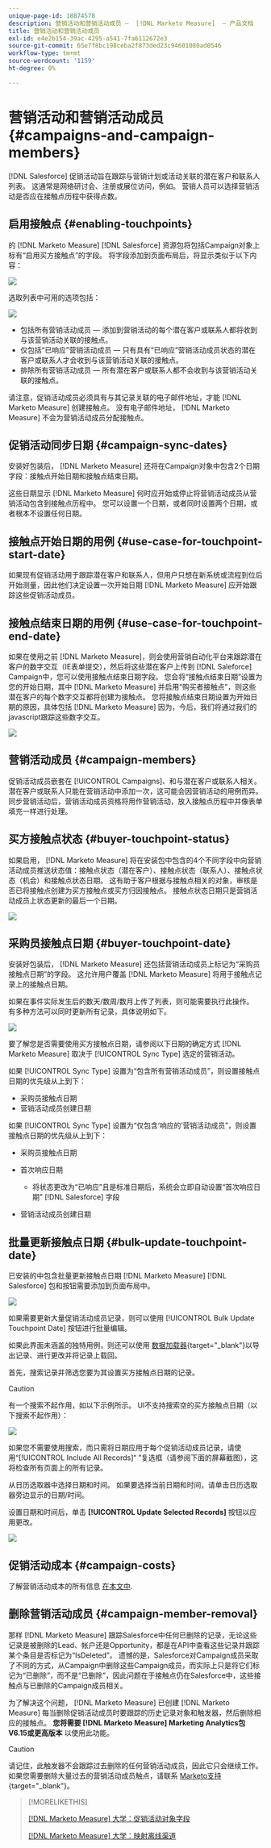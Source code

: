 ```yaml
---
unique-page-id: 18874578
description: 营销活动和营销活动成员 —  [!DNL Marketo Measure]  — 产品文档
title: 营销活动和营销活动成员
exl-id: e4e2b154-39ac-4295-a541-7fa6112672e3
source-git-commit: 65e7f8bc198ceba2f873ded23c94601080ad0546
workflow-type: tm+mt
source-wordcount: '1159'
ht-degree: 0%

---
```


# 营销活动和营销活动成员 {#campaigns-and-campaign-members}

[!DNL Salesforce] 促销活动旨在跟踪与营销计划或活动关联的潜在客户和联系人列表。 这通常是网络研讨会、注册或展位访问，例如。 营销人员可以选择营销活动是否应在接触点历程中获得点数。

## 启用接触点 {#enabling-touchpoints}

的 [!DNL Marketo Measure] [!DNL Salesforce] 资源包将包括Campaign对象上标有“启用买方接触点”的字段。 将字段添加到页面布局后，将显示类似于以下内容：

![](assets/1.png)

选取列表中可用的选项包括：

![](assets/2.png)

* 包括所有营销活动成员 — 添加到营销活动的每个潜在客户或联系人都将收到与该营销活动关联的接触点。
* 仅包括“已响应”营销活动成员 — 只有具有“已响应”营销活动成员状态的潜在客户或联系人才会收到与该营销活动关联的接触点。
* 排除所有营销活动成员 — 所有潜在客户或联系人都不会收到与该营销活动关联的接触点。

请注意，促销活动成员必须具有与其记录关联的电子邮件地址，才能 [!DNL Marketo Measure] 创建接触点。 没有电子邮件地址， [!DNL Marketo Measure] 不会为营销活动成员分配接触点。

## 促销活动同步日期 {#campaign-sync-dates}

安装好包装后， [!DNL Marketo Measure] 还将在Campaign对象中包含2个日期字段：接触点开始日期和接触点结束日期。

这些日期显示 [!DNL Marketo Measure] 何时应开始或停止将营销活动成员从营销活动包含到接触点历程中。 您可以设置一个日期，或者同时设置两个日期，或者根本不设置任何日期。

## 接触点开始日期的用例 {#use-case-for-touchpoint-start-date}

如果现有促销活动用于跟踪潜在客户和联系人，但用户只想在新系统或流程到位后开始测量，因此他们决定设置一次开始日期 [!DNL Marketo Measure] 应开始跟踪这些促销活动成员。

## 接触点结束日期的用例 {#use-case-for-touchpoint-end-date}

如果在使用之前 [!DNL Marketo Measure]，则会使用营销自动化平台来跟踪潜在客户的数字交互（IE表单提交），然后将这些潜在客户上传到 [!DNL Saleforce] Campaign中，您可以使用接触点结束日期字段。 您会将“接触点结束日期”设置为您的开始日期，其中 [!DNL Marketo Measure] 并启用“购买者接触点”，则这些潜在客户的每个数字交互都将创建为接触点。 您将接触点结束日期设置为开始日期的原因，具体包括 [!DNL Marketo Measure] 因为，今后，我们将通过我们的javascript跟踪这些数字交互。

![](assets/3.png)

## 营销活动成员 {#campaign-members}

促销活动成员嵌套在 [!UICONTROL Campaigns]、和与潜在客户或联系人相关。 潜在客户或联系人只能在营销活动中添加一次，这可能会因营销活动的用例而异。 同步营销活动后，营销活动成员资格将用作营销活动，放入接触点历程中并像表单填充一样进行处理。

## 买方接触点状态 {#buyer-touchpoint-status}

如果启用， [!DNL Marketo Measure] 将在安装包中包含的4个不同字段中向营销活动成员推送状态值：接触点状态（潜在客户）、接触点状态（联系人）、接触点状态（机会）和接触点状态日期。 这有助于客户根据与接触点相关的对象，审核是否已将接触点创建为买方接触点或买方归因接触点。 接触点状态日期只是营销活动成员上状态更新的最后一个日期。

![](assets/4.png)

## 采购员接触点日期 {#buyer-touchpoint-date}

安装好包装后， [!DNL Marketo Measure] 还包括营销活动成员上标记为“采购员接触点日期”的字段。 这允许用户覆盖 [!DNL Marketo Measure] 将用于接触点记录上的接触点日期。

如果在事件实际发生后的数天/数周/数月上传了列表，则可能需要执行此操作。 有多种方法可以同时更新所有记录，具体说明如下。

![](assets/5.png)

要了解您是否需要使用买方接触点日期，请参阅以下日期的确定方式 [!DNL Marketo Measure] 取决于 [!UICONTROL Sync Type] 选定的营销活动。

如果 [!UICONTROL Sync Type] 设置为“包含所有营销活动成员”，则设置接触点日期的优先级从上到下：

* 采购员接触点日期
* 营销活动成员创建日期

如果 [!UICONTROL Sync Type] 设置为“仅包含‘响应的’营销活动成员”，则设置接触点日期的优先级从上到下：

* 采购员接触点日期
* 首次响应日期
   * 将状态更改为“已响应”且是标准日期后，系统会立即自动设置“首次响应日期” [!DNL Salesforce] 字段

* 营销活动成员创建日期

## 批量更新接触点日期 {#bulk-update-touchpoint-date}

已安装的中包含批量更新接触点日期 [!DNL Marketo Measure] [!DNL Salesforce] 包和按钮需要添加到页面布局中。

![](assets/6.png)

如果需要更新大量促销活动成员记录，则可以使用 [!UICONTROL Bulk Update Touchpoint Date] 按钮进行批量编辑。

如果此界面未涵盖的独特用例，则还可以使用 [数据加载器](https://dataloader.io/){target=&quot;_blank&quot;}以导出记录、进行更改并将记录上载回。

首先，搜索记录并筛选您要为其设置买方接触点日期的记录。

>[!CAUTION]
>
>有一个搜索不起作用，如以下示例所示。 UI不支持搜索空的买方接触点日期（以下搜索不起作用）：

![](assets/7.png)

如果您不需要使用搜索，而只需将日期应用于每个促销活动成员记录，请使用“[!UICONTROL Include All Records]“ ”复选框（请参阅下面的屏幕截图），这将检查所有页面上的所有记录。

从日历选取器中选择日期和时间。 如果要选择当前日期和时间，请单击日历选取器旁边显示的日期/时间。

设置日期和时间后，单击 **[!UICONTROL Update Selected Records]** 按钮以应用更改。

![](assets/8.png)

## 促销活动成本 {#campaign-costs}

了解营销活动成本的所有信息 [在本文中](/help/marketing-spend/spend-management/crm-campaign-costs.md).

## 删除营销活动成员 {#campaign-member-removal}

那样 [!DNL Marketo Measure] 跟踪Salesforce中任何已删除的记录，无论这些记录是被删除的Lead、帐户还是Opportunity，都是在API中查看这些记录并跟踪某个条目是否标记为“IsDeleted”。 遗憾的是，Salesforce对Campaign成员采取了不同的方式，从Campaign中删除这些Campaign成员，而实际上只是将它们标记为“已删除”，而不是“已删除”，因此问题在于接触点仍在Salesforce中，这些接触点与已删除的Campaign成员相关。

为了解决这个问题， [!DNL Marketo Measure] 已创建 [!DNL Marketo Measure] 每当删除促销活动成员时要跟踪的历史记录对象和触发器，然后删除相应的接触点。 **您将需要 [!DNL Marketo Measure] Marketing Analytics包V6.15或更高版本** 以使用此功能。

>[!CAUTION]
>
>请记住，此触发器不会跟踪过去删除的任何营销活动成员，因此它只会继续工作。 如果您需要删除大量过去的营销活动成员触点，请联系 [Marketo支持](https://nation.marketo.com/t5/support/ct-p/Support){target=&quot;_blank&quot;}。

>[!MORELIKETHIS]
>
>[[!DNL Marketo Measure] 大学：促销活动对象字段](https://universityonline.marketo.com/courses/bizible-fundamentals-channel-management/#/page/5c63007334d9f0367662b758)
>
>[[!DNL Marketo Measure] 大学：映射离线渠道](https://universityonline.marketo.com/courses/bizible-fundamentals-channel-management/#/page/5c630eca34d9f0367662b77f)
